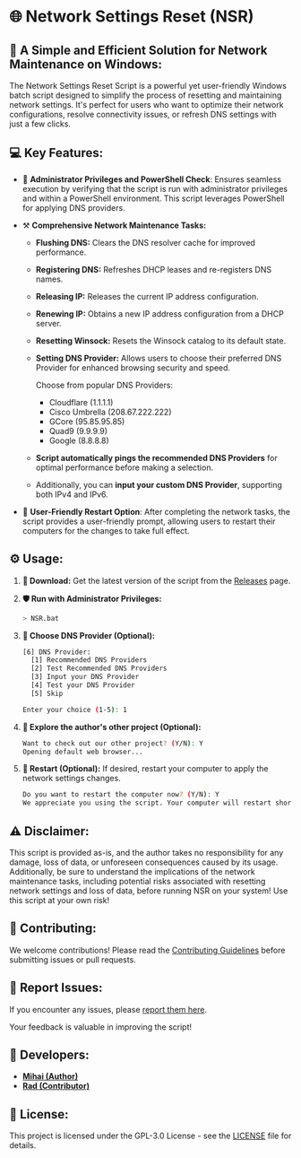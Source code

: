 # 🌐 Network Settings Reset (**NSR**)

## 🚀 A Simple and Efficient Solution for Network Maintenance on Windows:

The Network Settings Reset Script is a powerful yet user-friendly Windows batch script designed to simplify the process of resetting and maintaining network settings. It's perfect for users who want to optimize their network configurations, resolve connectivity issues, or refresh DNS settings with just a few clicks.

## 💻 Key Features:

- 🔰 **Administrator Privileges and PowerShell Check**: Ensures seamless execution by verifying that the script is run with administrator privileges and within a PowerShell environment. This script leverages PowerShell for applying DNS providers.

- ⚒️ **Comprehensive Network Maintenance Tasks:**
  - **Flushing DNS:** Clears the DNS resolver cache for improved performance.
  - **Registering DNS:** Refreshes DHCP leases and re-registers DNS names.
  - **Releasing IP:** Releases the current IP address configuration.
  - **Renewing IP:** Obtains a new IP address configuration from a DHCP server.
  - **Resetting Winsock:** Resets the Winsock catalog to its default state.
  - **Setting DNS Provider:** Allows users to choose their preferred DNS Provider for enhanced browsing security and speed.

    Choose from popular DNS Providers:
    - Cloudflare (1.1.1.1)
    - Cisco Umbrella (208.67.222.222)
    - GCore (95.85.95.85)
    - Quad9 (9.9.9.9)
    - Google (8.8.8.8)

  - **Script automatically pings the recommended DNS Providers** for optimal performance before making a selection.

  - Additionally, you can **input your custom DNS Provider**, supporting both IPv4 and IPv6.

- 🤝 **User-Friendly Restart Option**: After completing the network tasks, the script provides a user-friendly prompt, allowing users to restart their computers for the changes to take full effect.

## ⚙️ Usage:

1. **📁 Download:** 
Get the latest version of the script from the [Releases](https://github.com/M1HA15/Network-Settings-Reset/releases) page.

2. **🛡️ Run with Administrator Privileges:**
   ```bash
   > NSR.bat
   ```
   
3. **🚨 Choose DNS Provider (Optional):**
   ```bash
   [6] DNS Provider:
     [1] Recommended DNS Providers
     [2] Test Recommended DNS Providers
     [3] Input your DNS Provider
     [4] Test your DNS Provider
     [5] Skip

   Enter your choice (1-5): 1
   ```

4. **📢 Explore the author's other project (Optional):**
   ```bash
   Want to check out our other project? (Y/N): Y
   Opening default web browser...
   ```

5. **🌌 Restart (Optional):**
If desired, restart your computer to apply the network settings changes.
     ```bash
     Do you want to restart the computer now? (Y/N): Y
     We appreciate you using the script. Your computer will restart shortly!
     ```

## ⚠️ Disclaimer:
This script is provided as-is, and the author takes no responsibility for any damage, loss of data, or unforeseen consequences caused by its usage. Additionally, be sure to understand the implications of the network maintenance tasks, including potential risks associated with resetting network settings and loss of data, before running NSR on your system! Use this script at your own risk!

## 📝 Contributing:
We welcome contributions! Please read the [Contributing Guidelines](https://github.com/M1HA15/Network-Settings-Reset/blob/main/CONTRIBUTING.md) before submitting issues or pull requests.

## 🚧 Report Issues:
If you encounter any issues, please [report them here](https://github.com/M1HA15/Network-Settings-Reset/issues).

Your feedback is valuable in improving the script!

## 🚀 Developers:
- **[Mihai (Author)](https://github.com/M1HA15)**
- **[Rad (Contributor)](https://github.com/RadNotRed)**

## 📃 License:
This project is licensed under the GPL-3.0 License - see the [LICENSE](https://github.com/M1HA15/Network-Settings-Reset/blob/main/LICENSE) file for details.
